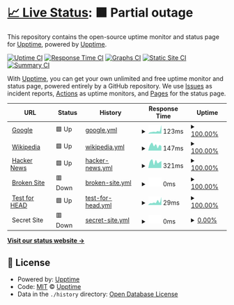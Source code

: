 # [📈 Live Status](https://upptime.github.io/upptime): <!--live status--> **🟧 Partial outage**

This repository contains the open-source uptime monitor and status page for [Upptime](https://upptime.js.org), powered by [Upptime](https://github.com/upptime/upptime).

[![Uptime CI](https://github.com/saewoonam/status_upptime/workflows/Uptime%20CI/badge.svg)](https://github.com/saewoonam/status_upptime/actions?query=workflow%3A%22Uptime+CI%22)
[![Response Time CI](https://github.com/saewoonam/status_upptime/workflows/Response%20Time%20CI/badge.svg)](https://github.com/saewoonam/status_upptime/actions?query=workflow%3A%22Response+Time+CI%22)
[![Graphs CI](https://github.com/saewoonam/status_upptime/workflows/Graphs%20CI/badge.svg)](https://github.com/saewoonam/status_upptime/actions?query=workflow%3A%22Graphs+CI%22)
[![Static Site CI](https://github.com/saewoonam/status_upptime/workflows/Static%20Site%20CI/badge.svg)](https://github.com/saewoonam/status_upptime/actions?query=workflow%3A%22Static+Site+CI%22)
[![Summary CI](https://github.com/saewoonam/status_upptime/workflows/Summary%20CI/badge.svg)](https://github.com/saewoonam/status_upptime/actions?query=workflow%3A%22Summary+CI%22)

With [Upptime](https://upptime.js.org), you can get your own unlimited and free uptime monitor and status page, powered entirely by a GitHub repository. We use [Issues](https://github.com/upptime/upptime/issues) as incident reports, [Actions](https://github.com/saewoonam/status_upptime/actions) as uptime monitors, and [Pages](https://upptime.github.io/upptime) for the status page.

<!--start: status pages-->
<!-- This summary is generated by Upptime (https://github.com/upptime/upptime) -->
<!-- Do not edit this manually, your changes will be overwritten -->
<!-- prettier-ignore -->
| URL | Status | History | Response Time | Uptime |
| --- | ------ | ------- | ------------- | ------ |
| <img alt="" src="https://icons.duckduckgo.com/ip3/www.google.com.ico" height="13"> [Google](https://www.google.com) | 🟩 Up | [google.yml](https://github.com/saewoonam/status_upptime/commits/HEAD/history/google.yml) | <details><summary><img alt="Response time graph" src="./graphs/google/response-time-week.png" height="20"> 123ms</summary><br><a href="https://saewoonam.github.io/status_upptime/history/google"><img alt="Response time 159" src="https://img.shields.io/endpoint?url=https%3A%2F%2Fraw.githubusercontent.com%2Fsaewoonam%2Fstatus_upptime%2FHEAD%2Fapi%2Fgoogle%2Fresponse-time.json"></a><br><a href="https://saewoonam.github.io/status_upptime/history/google"><img alt="24-hour response time 381" src="https://img.shields.io/endpoint?url=https%3A%2F%2Fraw.githubusercontent.com%2Fsaewoonam%2Fstatus_upptime%2FHEAD%2Fapi%2Fgoogle%2Fresponse-time-day.json"></a><br><a href="https://saewoonam.github.io/status_upptime/history/google"><img alt="7-day response time 123" src="https://img.shields.io/endpoint?url=https%3A%2F%2Fraw.githubusercontent.com%2Fsaewoonam%2Fstatus_upptime%2FHEAD%2Fapi%2Fgoogle%2Fresponse-time-week.json"></a><br><a href="https://saewoonam.github.io/status_upptime/history/google"><img alt="30-day response time 114" src="https://img.shields.io/endpoint?url=https%3A%2F%2Fraw.githubusercontent.com%2Fsaewoonam%2Fstatus_upptime%2FHEAD%2Fapi%2Fgoogle%2Fresponse-time-month.json"></a><br><a href="https://saewoonam.github.io/status_upptime/history/google"><img alt="1-year response time 181" src="https://img.shields.io/endpoint?url=https%3A%2F%2Fraw.githubusercontent.com%2Fsaewoonam%2Fstatus_upptime%2FHEAD%2Fapi%2Fgoogle%2Fresponse-time-year.json"></a></details> | <details><summary><a href="https://saewoonam.github.io/status_upptime/history/google">100.00%</a></summary><a href="https://saewoonam.github.io/status_upptime/history/google"><img alt="All-time uptime 100.00%" src="https://img.shields.io/endpoint?url=https%3A%2F%2Fraw.githubusercontent.com%2Fsaewoonam%2Fstatus_upptime%2FHEAD%2Fapi%2Fgoogle%2Fuptime.json"></a><br><a href="https://saewoonam.github.io/status_upptime/history/google"><img alt="24-hour uptime 100.00%" src="https://img.shields.io/endpoint?url=https%3A%2F%2Fraw.githubusercontent.com%2Fsaewoonam%2Fstatus_upptime%2FHEAD%2Fapi%2Fgoogle%2Fuptime-day.json"></a><br><a href="https://saewoonam.github.io/status_upptime/history/google"><img alt="7-day uptime 100.00%" src="https://img.shields.io/endpoint?url=https%3A%2F%2Fraw.githubusercontent.com%2Fsaewoonam%2Fstatus_upptime%2FHEAD%2Fapi%2Fgoogle%2Fuptime-week.json"></a><br><a href="https://saewoonam.github.io/status_upptime/history/google"><img alt="30-day uptime 100.00%" src="https://img.shields.io/endpoint?url=https%3A%2F%2Fraw.githubusercontent.com%2Fsaewoonam%2Fstatus_upptime%2FHEAD%2Fapi%2Fgoogle%2Fuptime-month.json"></a><br><a href="https://saewoonam.github.io/status_upptime/history/google"><img alt="1-year uptime 100.00%" src="https://img.shields.io/endpoint?url=https%3A%2F%2Fraw.githubusercontent.com%2Fsaewoonam%2Fstatus_upptime%2FHEAD%2Fapi%2Fgoogle%2Fuptime-year.json"></a></details>
| <img alt="" src="https://icons.duckduckgo.com/ip3/en.wikipedia.org.ico" height="13"> [Wikipedia](https://en.wikipedia.org) | 🟩 Up | [wikipedia.yml](https://github.com/saewoonam/status_upptime/commits/HEAD/history/wikipedia.yml) | <details><summary><img alt="Response time graph" src="./graphs/wikipedia/response-time-week.png" height="20"> 147ms</summary><br><a href="https://saewoonam.github.io/status_upptime/history/wikipedia"><img alt="Response time 223" src="https://img.shields.io/endpoint?url=https%3A%2F%2Fraw.githubusercontent.com%2Fsaewoonam%2Fstatus_upptime%2FHEAD%2Fapi%2Fwikipedia%2Fresponse-time.json"></a><br><a href="https://saewoonam.github.io/status_upptime/history/wikipedia"><img alt="24-hour response time 125" src="https://img.shields.io/endpoint?url=https%3A%2F%2Fraw.githubusercontent.com%2Fsaewoonam%2Fstatus_upptime%2FHEAD%2Fapi%2Fwikipedia%2Fresponse-time-day.json"></a><br><a href="https://saewoonam.github.io/status_upptime/history/wikipedia"><img alt="7-day response time 147" src="https://img.shields.io/endpoint?url=https%3A%2F%2Fraw.githubusercontent.com%2Fsaewoonam%2Fstatus_upptime%2FHEAD%2Fapi%2Fwikipedia%2Fresponse-time-week.json"></a><br><a href="https://saewoonam.github.io/status_upptime/history/wikipedia"><img alt="30-day response time 214" src="https://img.shields.io/endpoint?url=https%3A%2F%2Fraw.githubusercontent.com%2Fsaewoonam%2Fstatus_upptime%2FHEAD%2Fapi%2Fwikipedia%2Fresponse-time-month.json"></a><br><a href="https://saewoonam.github.io/status_upptime/history/wikipedia"><img alt="1-year response time 213" src="https://img.shields.io/endpoint?url=https%3A%2F%2Fraw.githubusercontent.com%2Fsaewoonam%2Fstatus_upptime%2FHEAD%2Fapi%2Fwikipedia%2Fresponse-time-year.json"></a></details> | <details><summary><a href="https://saewoonam.github.io/status_upptime/history/wikipedia">100.00%</a></summary><a href="https://saewoonam.github.io/status_upptime/history/wikipedia"><img alt="All-time uptime 100.00%" src="https://img.shields.io/endpoint?url=https%3A%2F%2Fraw.githubusercontent.com%2Fsaewoonam%2Fstatus_upptime%2FHEAD%2Fapi%2Fwikipedia%2Fuptime.json"></a><br><a href="https://saewoonam.github.io/status_upptime/history/wikipedia"><img alt="24-hour uptime 100.00%" src="https://img.shields.io/endpoint?url=https%3A%2F%2Fraw.githubusercontent.com%2Fsaewoonam%2Fstatus_upptime%2FHEAD%2Fapi%2Fwikipedia%2Fuptime-day.json"></a><br><a href="https://saewoonam.github.io/status_upptime/history/wikipedia"><img alt="7-day uptime 100.00%" src="https://img.shields.io/endpoint?url=https%3A%2F%2Fraw.githubusercontent.com%2Fsaewoonam%2Fstatus_upptime%2FHEAD%2Fapi%2Fwikipedia%2Fuptime-week.json"></a><br><a href="https://saewoonam.github.io/status_upptime/history/wikipedia"><img alt="30-day uptime 99.94%" src="https://img.shields.io/endpoint?url=https%3A%2F%2Fraw.githubusercontent.com%2Fsaewoonam%2Fstatus_upptime%2FHEAD%2Fapi%2Fwikipedia%2Fuptime-month.json"></a><br><a href="https://saewoonam.github.io/status_upptime/history/wikipedia"><img alt="1-year uptime 99.99%" src="https://img.shields.io/endpoint?url=https%3A%2F%2Fraw.githubusercontent.com%2Fsaewoonam%2Fstatus_upptime%2FHEAD%2Fapi%2Fwikipedia%2Fuptime-year.json"></a></details>
| <img alt="" src="https://icons.duckduckgo.com/ip3/news.ycombinator.com.ico" height="13"> [Hacker News](https://news.ycombinator.com) | 🟩 Up | [hacker-news.yml](https://github.com/saewoonam/status_upptime/commits/HEAD/history/hacker-news.yml) | <details><summary><img alt="Response time graph" src="./graphs/hacker-news/response-time-week.png" height="20"> 321ms</summary><br><a href="https://saewoonam.github.io/status_upptime/history/hacker-news"><img alt="Response time 301" src="https://img.shields.io/endpoint?url=https%3A%2F%2Fraw.githubusercontent.com%2Fsaewoonam%2Fstatus_upptime%2FHEAD%2Fapi%2Fhacker-news%2Fresponse-time.json"></a><br><a href="https://saewoonam.github.io/status_upptime/history/hacker-news"><img alt="24-hour response time 353" src="https://img.shields.io/endpoint?url=https%3A%2F%2Fraw.githubusercontent.com%2Fsaewoonam%2Fstatus_upptime%2FHEAD%2Fapi%2Fhacker-news%2Fresponse-time-day.json"></a><br><a href="https://saewoonam.github.io/status_upptime/history/hacker-news"><img alt="7-day response time 321" src="https://img.shields.io/endpoint?url=https%3A%2F%2Fraw.githubusercontent.com%2Fsaewoonam%2Fstatus_upptime%2FHEAD%2Fapi%2Fhacker-news%2Fresponse-time-week.json"></a><br><a href="https://saewoonam.github.io/status_upptime/history/hacker-news"><img alt="30-day response time 283" src="https://img.shields.io/endpoint?url=https%3A%2F%2Fraw.githubusercontent.com%2Fsaewoonam%2Fstatus_upptime%2FHEAD%2Fapi%2Fhacker-news%2Fresponse-time-month.json"></a><br><a href="https://saewoonam.github.io/status_upptime/history/hacker-news"><img alt="1-year response time 290" src="https://img.shields.io/endpoint?url=https%3A%2F%2Fraw.githubusercontent.com%2Fsaewoonam%2Fstatus_upptime%2FHEAD%2Fapi%2Fhacker-news%2Fresponse-time-year.json"></a></details> | <details><summary><a href="https://saewoonam.github.io/status_upptime/history/hacker-news">100.00%</a></summary><a href="https://saewoonam.github.io/status_upptime/history/hacker-news"><img alt="All-time uptime 99.92%" src="https://img.shields.io/endpoint?url=https%3A%2F%2Fraw.githubusercontent.com%2Fsaewoonam%2Fstatus_upptime%2FHEAD%2Fapi%2Fhacker-news%2Fuptime.json"></a><br><a href="https://saewoonam.github.io/status_upptime/history/hacker-news"><img alt="24-hour uptime 100.00%" src="https://img.shields.io/endpoint?url=https%3A%2F%2Fraw.githubusercontent.com%2Fsaewoonam%2Fstatus_upptime%2FHEAD%2Fapi%2Fhacker-news%2Fuptime-day.json"></a><br><a href="https://saewoonam.github.io/status_upptime/history/hacker-news"><img alt="7-day uptime 100.00%" src="https://img.shields.io/endpoint?url=https%3A%2F%2Fraw.githubusercontent.com%2Fsaewoonam%2Fstatus_upptime%2FHEAD%2Fapi%2Fhacker-news%2Fuptime-week.json"></a><br><a href="https://saewoonam.github.io/status_upptime/history/hacker-news"><img alt="30-day uptime 100.00%" src="https://img.shields.io/endpoint?url=https%3A%2F%2Fraw.githubusercontent.com%2Fsaewoonam%2Fstatus_upptime%2FHEAD%2Fapi%2Fhacker-news%2Fuptime-month.json"></a><br><a href="https://saewoonam.github.io/status_upptime/history/hacker-news"><img alt="1-year uptime 99.87%" src="https://img.shields.io/endpoint?url=https%3A%2F%2Fraw.githubusercontent.com%2Fsaewoonam%2Fstatus_upptime%2FHEAD%2Fapi%2Fhacker-news%2Fuptime-year.json"></a></details>
| <img alt="" src="https://icons.duckduckgo.com/ip3/thissitedoesnotexist.com.ico" height="13"> [Broken Site](https://thissitedoesnotexist.com) | 🟥 Down | [broken-site.yml](https://github.com/saewoonam/status_upptime/commits/HEAD/history/broken-site.yml) | <details><summary><img alt="Response time graph" src="./graphs/broken-site/response-time-week.png" height="20"> 0ms</summary><br><a href="https://saewoonam.github.io/status_upptime/history/broken-site"><img alt="Response time 0" src="https://img.shields.io/endpoint?url=https%3A%2F%2Fraw.githubusercontent.com%2Fsaewoonam%2Fstatus_upptime%2FHEAD%2Fapi%2Fbroken-site%2Fresponse-time.json"></a><br><a href="https://saewoonam.github.io/status_upptime/history/broken-site"><img alt="24-hour response time 0" src="https://img.shields.io/endpoint?url=https%3A%2F%2Fraw.githubusercontent.com%2Fsaewoonam%2Fstatus_upptime%2FHEAD%2Fapi%2Fbroken-site%2Fresponse-time-day.json"></a><br><a href="https://saewoonam.github.io/status_upptime/history/broken-site"><img alt="7-day response time 0" src="https://img.shields.io/endpoint?url=https%3A%2F%2Fraw.githubusercontent.com%2Fsaewoonam%2Fstatus_upptime%2FHEAD%2Fapi%2Fbroken-site%2Fresponse-time-week.json"></a><br><a href="https://saewoonam.github.io/status_upptime/history/broken-site"><img alt="30-day response time 0" src="https://img.shields.io/endpoint?url=https%3A%2F%2Fraw.githubusercontent.com%2Fsaewoonam%2Fstatus_upptime%2FHEAD%2Fapi%2Fbroken-site%2Fresponse-time-month.json"></a><br><a href="https://saewoonam.github.io/status_upptime/history/broken-site"><img alt="1-year response time 0" src="https://img.shields.io/endpoint?url=https%3A%2F%2Fraw.githubusercontent.com%2Fsaewoonam%2Fstatus_upptime%2FHEAD%2Fapi%2Fbroken-site%2Fresponse-time-year.json"></a></details> | <details><summary><a href="https://saewoonam.github.io/status_upptime/history/broken-site">100.00%</a></summary><a href="https://saewoonam.github.io/status_upptime/history/broken-site"><img alt="All-time uptime 100.00%" src="https://img.shields.io/endpoint?url=https%3A%2F%2Fraw.githubusercontent.com%2Fsaewoonam%2Fstatus_upptime%2FHEAD%2Fapi%2Fbroken-site%2Fuptime.json"></a><br><a href="https://saewoonam.github.io/status_upptime/history/broken-site"><img alt="24-hour uptime 100.00%" src="https://img.shields.io/endpoint?url=https%3A%2F%2Fraw.githubusercontent.com%2Fsaewoonam%2Fstatus_upptime%2FHEAD%2Fapi%2Fbroken-site%2Fuptime-day.json"></a><br><a href="https://saewoonam.github.io/status_upptime/history/broken-site"><img alt="7-day uptime 100.00%" src="https://img.shields.io/endpoint?url=https%3A%2F%2Fraw.githubusercontent.com%2Fsaewoonam%2Fstatus_upptime%2FHEAD%2Fapi%2Fbroken-site%2Fuptime-week.json"></a><br><a href="https://saewoonam.github.io/status_upptime/history/broken-site"><img alt="30-day uptime 100.00%" src="https://img.shields.io/endpoint?url=https%3A%2F%2Fraw.githubusercontent.com%2Fsaewoonam%2Fstatus_upptime%2FHEAD%2Fapi%2Fbroken-site%2Fuptime-month.json"></a><br><a href="https://saewoonam.github.io/status_upptime/history/broken-site"><img alt="1-year uptime 100.00%" src="https://img.shields.io/endpoint?url=https%3A%2F%2Fraw.githubusercontent.com%2Fsaewoonam%2Fstatus_upptime%2FHEAD%2Fapi%2Fbroken-site%2Fuptime-year.json"></a></details>
| <img alt="" src="https://icons.duckduckgo.com/ip3/www.google.com.ico" height="13"> [Test for HEAD](https://www.google.com) | 🟩 Up | [test-for-head.yml](https://github.com/saewoonam/status_upptime/commits/HEAD/history/test-for-head.yml) | <details><summary><img alt="Response time graph" src="./graphs/test-for-head/response-time-week.png" height="20"> 29ms</summary><br><a href="https://saewoonam.github.io/status_upptime/history/test-for-head"><img alt="Response time 28" src="https://img.shields.io/endpoint?url=https%3A%2F%2Fraw.githubusercontent.com%2Fsaewoonam%2Fstatus_upptime%2FHEAD%2Fapi%2Ftest-for-head%2Fresponse-time.json"></a><br><a href="https://saewoonam.github.io/status_upptime/history/test-for-head"><img alt="24-hour response time 71" src="https://img.shields.io/endpoint?url=https%3A%2F%2Fraw.githubusercontent.com%2Fsaewoonam%2Fstatus_upptime%2FHEAD%2Fapi%2Ftest-for-head%2Fresponse-time-day.json"></a><br><a href="https://saewoonam.github.io/status_upptime/history/test-for-head"><img alt="7-day response time 29" src="https://img.shields.io/endpoint?url=https%3A%2F%2Fraw.githubusercontent.com%2Fsaewoonam%2Fstatus_upptime%2FHEAD%2Fapi%2Ftest-for-head%2Fresponse-time-week.json"></a><br><a href="https://saewoonam.github.io/status_upptime/history/test-for-head"><img alt="30-day response time 30" src="https://img.shields.io/endpoint?url=https%3A%2F%2Fraw.githubusercontent.com%2Fsaewoonam%2Fstatus_upptime%2FHEAD%2Fapi%2Ftest-for-head%2Fresponse-time-month.json"></a><br><a href="https://saewoonam.github.io/status_upptime/history/test-for-head"><img alt="1-year response time 28" src="https://img.shields.io/endpoint?url=https%3A%2F%2Fraw.githubusercontent.com%2Fsaewoonam%2Fstatus_upptime%2FHEAD%2Fapi%2Ftest-for-head%2Fresponse-time-year.json"></a></details> | <details><summary><a href="https://saewoonam.github.io/status_upptime/history/test-for-head">100.00%</a></summary><a href="https://saewoonam.github.io/status_upptime/history/test-for-head"><img alt="All-time uptime 100.00%" src="https://img.shields.io/endpoint?url=https%3A%2F%2Fraw.githubusercontent.com%2Fsaewoonam%2Fstatus_upptime%2FHEAD%2Fapi%2Ftest-for-head%2Fuptime.json"></a><br><a href="https://saewoonam.github.io/status_upptime/history/test-for-head"><img alt="24-hour uptime 100.00%" src="https://img.shields.io/endpoint?url=https%3A%2F%2Fraw.githubusercontent.com%2Fsaewoonam%2Fstatus_upptime%2FHEAD%2Fapi%2Ftest-for-head%2Fuptime-day.json"></a><br><a href="https://saewoonam.github.io/status_upptime/history/test-for-head"><img alt="7-day uptime 100.00%" src="https://img.shields.io/endpoint?url=https%3A%2F%2Fraw.githubusercontent.com%2Fsaewoonam%2Fstatus_upptime%2FHEAD%2Fapi%2Ftest-for-head%2Fuptime-week.json"></a><br><a href="https://saewoonam.github.io/status_upptime/history/test-for-head"><img alt="30-day uptime 100.00%" src="https://img.shields.io/endpoint?url=https%3A%2F%2Fraw.githubusercontent.com%2Fsaewoonam%2Fstatus_upptime%2FHEAD%2Fapi%2Ftest-for-head%2Fuptime-month.json"></a><br><a href="https://saewoonam.github.io/status_upptime/history/test-for-head"><img alt="1-year uptime 100.00%" src="https://img.shields.io/endpoint?url=https%3A%2F%2Fraw.githubusercontent.com%2Fsaewoonam%2Fstatus_upptime%2FHEAD%2Fapi%2Ftest-for-head%2Fuptime-year.json"></a></details>
| <img alt="" src="https://icons.duckduckgo.com/ip3/null.ico" height="13"> Secret Site | 🟥 Down | [secret-site.yml](https://github.com/saewoonam/status_upptime/commits/HEAD/history/secret-site.yml) | <details><summary><img alt="Response time graph" src="./graphs/secret-site/response-time-week.png" height="20"> 0ms</summary><br><a href="https://saewoonam.github.io/status_upptime/history/secret-site"><img alt="Response time 0" src="https://img.shields.io/endpoint?url=https%3A%2F%2Fraw.githubusercontent.com%2Fsaewoonam%2Fstatus_upptime%2FHEAD%2Fapi%2Fsecret-site%2Fresponse-time.json"></a><br><a href="https://saewoonam.github.io/status_upptime/history/secret-site"><img alt="24-hour response time 0" src="https://img.shields.io/endpoint?url=https%3A%2F%2Fraw.githubusercontent.com%2Fsaewoonam%2Fstatus_upptime%2FHEAD%2Fapi%2Fsecret-site%2Fresponse-time-day.json"></a><br><a href="https://saewoonam.github.io/status_upptime/history/secret-site"><img alt="7-day response time 0" src="https://img.shields.io/endpoint?url=https%3A%2F%2Fraw.githubusercontent.com%2Fsaewoonam%2Fstatus_upptime%2FHEAD%2Fapi%2Fsecret-site%2Fresponse-time-week.json"></a><br><a href="https://saewoonam.github.io/status_upptime/history/secret-site"><img alt="30-day response time 0" src="https://img.shields.io/endpoint?url=https%3A%2F%2Fraw.githubusercontent.com%2Fsaewoonam%2Fstatus_upptime%2FHEAD%2Fapi%2Fsecret-site%2Fresponse-time-month.json"></a><br><a href="https://saewoonam.github.io/status_upptime/history/secret-site"><img alt="1-year response time 0" src="https://img.shields.io/endpoint?url=https%3A%2F%2Fraw.githubusercontent.com%2Fsaewoonam%2Fstatus_upptime%2FHEAD%2Fapi%2Fsecret-site%2Fresponse-time-year.json"></a></details> | <details><summary><a href="https://saewoonam.github.io/status_upptime/history/secret-site">0.00%</a></summary><a href="https://saewoonam.github.io/status_upptime/history/secret-site"><img alt="All-time uptime 17.42%" src="https://img.shields.io/endpoint?url=https%3A%2F%2Fraw.githubusercontent.com%2Fsaewoonam%2Fstatus_upptime%2FHEAD%2Fapi%2Fsecret-site%2Fuptime.json"></a><br><a href="https://saewoonam.github.io/status_upptime/history/secret-site"><img alt="24-hour uptime 0.00%" src="https://img.shields.io/endpoint?url=https%3A%2F%2Fraw.githubusercontent.com%2Fsaewoonam%2Fstatus_upptime%2FHEAD%2Fapi%2Fsecret-site%2Fuptime-day.json"></a><br><a href="https://saewoonam.github.io/status_upptime/history/secret-site"><img alt="7-day uptime 0.00%" src="https://img.shields.io/endpoint?url=https%3A%2F%2Fraw.githubusercontent.com%2Fsaewoonam%2Fstatus_upptime%2FHEAD%2Fapi%2Fsecret-site%2Fuptime-week.json"></a><br><a href="https://saewoonam.github.io/status_upptime/history/secret-site"><img alt="30-day uptime 0.00%" src="https://img.shields.io/endpoint?url=https%3A%2F%2Fraw.githubusercontent.com%2Fsaewoonam%2Fstatus_upptime%2FHEAD%2Fapi%2Fsecret-site%2Fuptime-month.json"></a><br><a href="https://saewoonam.github.io/status_upptime/history/secret-site"><img alt="1-year uptime 0.00%" src="https://img.shields.io/endpoint?url=https%3A%2F%2Fraw.githubusercontent.com%2Fsaewoonam%2Fstatus_upptime%2FHEAD%2Fapi%2Fsecret-site%2Fuptime-year.json"></a></details>

<!--end: status pages-->

[**Visit our status website →**](https://upptime.github.io/upptime)

## 📄 License

- Powered by: [Upptime](https://github.com/upptime/upptime)
- Code: [MIT](./LICENSE) © [Upptime](https://upptime.js.org)
- Data in the `./history` directory: [Open Database License](https://opendatacommons.org/licenses/odbl/1-0/)
